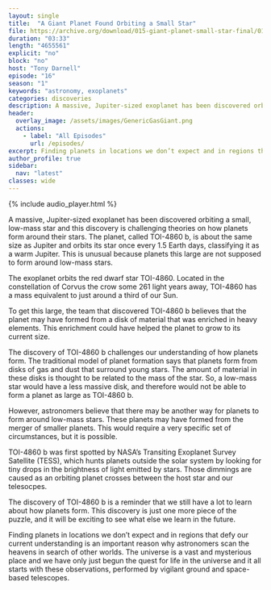 ```yaml
---
layout: single
title:  "A Giant Planet Found Orbiting a Small Star"
file: https://archive.org/download/015-giant-planet-small-star-final/015_GiantPlanetSmallStar_final.mp3
duration: "03:33"
length: "4655561"
explicit: "no"
block: "no"
host: "Tony Darnell"
episode: "16"
season: "1"
keywords: "astronomy, exoplanets"
categories: discoveries
description: A massive, Jupiter-sized exoplanet has been discovered orbiting a small, low-mass star and this discovery is challenging theories on how planets form around their stars. The planet, called TOI-4860 b, is about the same size as Jupiter and orbits its star once every 1.5 Earth days, classifying it as a warm Jupiter. This is unusual because planets this large are not supposed to form around low-mass stars.
header:
  overlay_image: /assets/images/GenericGasGiant.png
  actions:
    - label: "All Episodes"
      url: /episodes/
excerpt: Finding planets in locations we don’t expect and in regions that defy our current understanding is an important reason why astronomers scan the heavens in search of other worlds
author_profile: true
sidebar: 
  nav: "latest"
classes: wide
---
```


{% include audio_player.html %} 

A massive, Jupiter-sized exoplanet has been discovered orbiting a small, low-mass star and this discovery is challenging theories on how planets form around their stars. The planet, called TOI-4860 b, is about the same size as Jupiter and orbits its star once every 1.5 Earth days, classifying it as a warm Jupiter. This is unusual because planets this large are not supposed to form around low-mass stars.

The exoplanet orbits the red dwarf star TOI-4860. Located in the constellation of Corvus the crow some 261 light years away, TOI-4860 has a mass equivalent to just around a third of our Sun. 

To get this large, the team that discovered TOI-4860 b believes that the planet may have formed from a disk of material that was enriched in heavy elements. This enrichment could have helped the planet to grow to its current size.

The discovery of TOI-4860 b challenges our understanding of how planets form. The traditional model of planet formation says that planets form from disks of gas and dust that surround young stars. The amount of material in these disks is thought to be related to the mass of the star. So, a low-mass star would have a less massive disk, and therefore would not be able to form a planet as large as TOI-4860 b.

However, astronomers believe that there may be another way for planets to form around low-mass stars. These planets may have formed from the merger of smaller planets. This would require a very specific set of circumstances, but it is possible.

TOI-4860 b was first spotted by NASA’s Transiting Exoplanet Survey Satellite (TESS), which hunts planets outside the solar system by looking for tiny drops in the brightness of light emitted by stars. Those dimmings are caused as an orbiting planet crosses between the host star and our telesocpes.

The discovery of TOI-4860 b is a reminder that we still have a lot to learn about how planets form. This discovery is just one more piece of the puzzle, and it will be exciting to see what else we learn in the future.

Finding planets in locations we don’t expect and in regions that defy our current understanding is an important reason why astronomers scan the heavens in search of other worlds.  The universe is a vast and mysterious place and we have only just begun the quest for life in the universe and it all starts with these observations, performed by vigilant ground and space-based telescopes.

